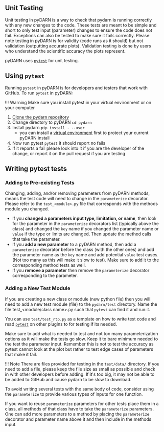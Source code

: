 <!--Copyright (C) 2020 SuperDARN Canada, University of Saskatchewan 
Author(s): Marina Schmidt 
Modifications:

Disclaimer:
pyDARN is under the LGPL v3 license found in the root directory LICENSE.md 
Everyone is permitted to copy and distribute verbatim copies of this license 
document, but changing it is not allowed.

This version of the GNU Lesser General Public License incorporates the terms
and conditions of version 3 of the GNU General Public License, supplemented by
the additional permissions listed below.
-->

## Unit Testing

Unit testing in pyDARN is a way to check that pydarn is running correctly with any new changes to the code. These tests are meant to be simple and short to only test input (parameter) changes to ensure the code does not fail. 
Exceptions can also be tested to make sure it fails correctly. Please note testing in pyDARN is for validity (code runs as it should) but not validation (outputting accurate plots). Validation testing is done by users who understand the scientific accuracy the plots represent. 

pyDARN uses [`pytest`](https://docs.pytest.org/en/6.2.x/) for unit testing. 

## Using `pytest`

Running `pytest` in pyDARN is for developers and testers that work with GitHub. To run `pytest` in pyDARN:

!!! Warning
    Make sure you install pytest in your virtual environment or on your computer

1. [Clone the pydarn repository](https://github.com/superdarn/pydarn)
2. Change directory to pyDARN `cd pydarn`
3. Install pydarn `pip install . --user` 
    - you can install a [virtual environment](../users/install.md) first to protect your current pyDARN install 
4. Now run pytest `pytest` it should report no fails 
5. If it reports a fail please look into it if you are the developer of the change, or report it on the pull request if you are testing

## Writing pytest tests 

### Adding to Pre-existing Tests 

Changing, adding, and/or removing parameters from pyDARN methods, means the test code will need to change in the `parameterize` decorator. Please refer to the `test_<module>.py` file that corresponds with the methods module you changed.

- If you **changed a parameters input type, limitation, or name**, then look for the parameter in the `parameterize` decorators list (typically above the class) and changed the `key` name if you changed the parameter name or `value` if the type or limits are changed. Then update the method calls that take the parameter.  
- If you **add a new parameter** to a pyDARN method, then add a `parameterize` decorator before the class (with the other ones) and add the parameter name as the `key` name and add potential `value` test cases. (Not too many as this will make it slow to test). Make sure to add it to the corresponding method tests as well. 
- If you **remove a parameter** then remove the `parameterize` decorator corresponding to the parameter. 

### Adding a New Test Module

If you are creating a new class or module (new python file) then you will need to add a new test module (file) to the `pydarn/test` directory. 
Name the file test_<module/class name>.py such that `pytest` can find it and run it. 

You can use `test/test_rtp.py` as a template on how to write test code and read [`pytest`](https://docs.pytest.org/en/6.2.x/) on other plugins to for testing if its needed. 

Make sure to add what is needed to test and not too many parameterization options as it will make the tests go slow. Keep it to bare minimum needed to the test the parameter input. 
Remember this is not to test the accuracy as pytest cannot look at the plot but rather to test edge cases of parameters that make it fail.

!!! Note
    There are files provided for testing in the `test/data/` directory. If you need to add a file, please keep the file size as small as possible and check in with other developers before adding. If it's too big, it may not be able to be added to GitHub and cause pydarn to be slow to download. 

To avoid writing several tests with the same body of code, consider using the `parameterize` to provide various types of inputs for one function. 

If you want to reuse `parameterize` parameters for other tests place them in a class, all methods of that class have to take the `parameterize` parameters. One can add more parameters to a method by placing the `parameterize` decorator and parameter name above it and then include in the methods input. 

